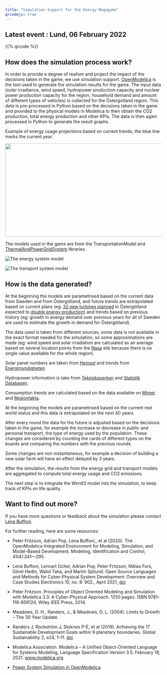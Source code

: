 ```yaml
---
title: "Simulation Support for the Energy Megagame"
qrcodejs: true
---
```


## Latest event : Lund, 06 February 2022

{{% qrcode %}}

## How does the simulation process work?

In order to provide a degree of realism and project the impact of the decisions taken in the game, we use simulation support. [OpenModelica](openmodelica.org) is the tool used to generate the simulation results for the game. The input data (solar irradiance, wind speed, hydropower production capacity and nuclear power production capacity for the region, household demand and amount of different types of vehicles) is collected for the Östergotland region.
This data is pre-processed in Python based on the decisions taken in the game and provided to the physical models in Modelica to then obtain the CO2 production, total energy production and other KPIs. The data is then again processed in Python to generate the result graphs.

Example of energy usage projections based on current trends, the blue line marks the current year:

<img src="/images/energy_game_energy_prod.jpg"  width="600" height="300">

The models used in the game are from the TransportationModel and [ThermalAndPowerGridSystem](https://github.com/OpenModelica/ThermalAndPowerGridSystem) libraries.

![The energy system model](/images/energy_game_EnrgyGridModel.svg)

![The transport system model](/images/energy_game_TransportationHub.svg)


## How is the data generated?

At the beginning the models are parametrised based on the current data from Sweden and from Östergötland, and future trends are extrapolated based on current plans (eg: [32 new turbines planned](https://www.holmen.com/sv/energi/vindkraft/pagaende-projekt2/klintaberget/) in Östergötland expected to [double energy production](https://rvno.se/vindkraftsprojektet/)) and trends based on previous history (eg: growth in energy demand over previous years for all of Sweden are used to estimate the growth in demand for Östergötland).

The data used is taken from different sources, some data is not available in the exact format needed for the simulation, so some approximations are made (eg: wind speed and solar irradiation are calculated as an average based on several location points from the [Nasa](https://power.larc.nasa.gov/data-access-viewer/) site because there is no single value available for the whole region).

Solar panel numbers are taken from [Hemsol](https://hemsol.se/solceller/ostergotland/) and trends from [Energimyndigheten]( https://www.energimyndigheten.se/nyhetsarkiv/2022/kraftig-okning-av-installerade-solcellsanlaggningar/.
)

Hydropower information is take from [Tekniskaverken](https://www.tekniskaverken.se/om-oss/verksamheten/vattenkraft/vattenkraftverken/) and [Statistik Databasen](https://www.statistikdatabasen.scb.se/pxweb/sv/ssd/START__EN__EN0203__EN0203A/ProdbrEl/).

Consumption trends are calculated based on the data available on [Mimer](https://mimer.svk.se/) and [Regionfakta](https://www.regionfakta.com/vastra-gotalands-lan/energi/elforbrukning-per-lan/).


At the beginning the models are parametrised based on the current real world status and this data is extrapolated on the next 40 years.

After every round the data for the future is adjusted based on the decisions taken in the game, for example the increase or decrease in public and personal transport, the type of energy used by the population. These changes are considered by counting the cards of different types on the boards and comparing the numbers with the previous rounds.

Some changes are non instantaneous, for example a decision of building a new solar farm will have an effect delayed by 3 years.

After the simulation, the results from the energy grid and transport models are aggregated to compute total energy usage and CO2 emissions.

The next step is to integrate the Wordl3 model into the simulation, to keep track of KPIs on life quality.

## Want to find out more?

If you have more questions or feedback about the simulation please contact [Lena Buffoni](https://liu.se/en/employee/olero90).

For further reading, here are some resources:

* Peter Fritzson, Adrian Pop, Lena Buffoni,, et al (2020). The OpenModelica Integrated Environment for Modeling, Simulation, and Model-Based Development. Modeling, Identification and Control, 41(4):241—295.

* Lena Buffoni, Lennart Ochel, Adrian Pop, Peter Fritzson, Niklas Fors, Görel Hedin, Walid Taha, and Martin Sjölund. Open Source Languages and Methods for Cyber-Physical System Development: Overview and Case Studies Electronics 10, no. 8: 902., April 2021, [doi](https://doi.org/10.3390/electronics10080902)

* Peter Fritzson. Principles of Object Oriented Modeling and Simulation with Modelica 3.3: A Cyber-Physical Approach. 1250 pages. ISBN 9781-118-859124, Wiley IEEE Press, 2014.

* Meadows, D. H., Randers, J., & Meadows, D. L. (2004). Limits to Growth – The 30 Year Update.

* Randers J, Rockström J, Stoknes P-E, et al (2019). Achieving the 17 Sustainable Development Goals within 9 planetary boundaries. Global Sustainability 2, e24, 1–11. [doi](https://doi.org/10.1017/sus.2019.22)

* Modelica Association. Modelica – A Unified Object-Oriented Language for Systems Modeling, Language Specification Version 3.5. February 18, 2021. www.modelica.org

* [Power System Simulation in OpenModelica](https://om.fossee.in/powersystems/pssp/completed-pssp)
